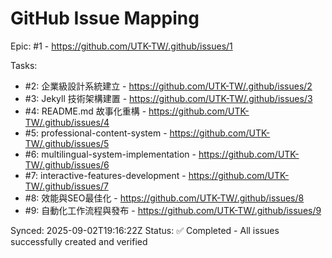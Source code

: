# GitHub Issue Mapping

Epic: #1 - https://github.com/UTK-TW/.github/issues/1

Tasks:
- #2: 企業級設計系統建立 - https://github.com/UTK-TW/.github/issues/2
- #3: Jekyll 技術架構建置 - https://github.com/UTK-TW/.github/issues/3  
- #4: README.md 故事化重構 - https://github.com/UTK-TW/.github/issues/4
- #5: professional-content-system - https://github.com/UTK-TW/.github/issues/5
- #6: multilingual-system-implementation - https://github.com/UTK-TW/.github/issues/6
- #7: interactive-features-development - https://github.com/UTK-TW/.github/issues/7
- #8: 效能與SEO最佳化 - https://github.com/UTK-TW/.github/issues/8
- #9: 自動化工作流程與發布 - https://github.com/UTK-TW/.github/issues/9

Synced: 2025-09-02T19:16:22Z
Status: ✅ Completed - All issues successfully created and verified
